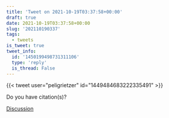 ```yaml
---
title: 'Tweet on 2021-10-19T03:37:58+00:00'
draft: true
date: 2021-10-19T03:37:58+00:00
slug: '202110190337'
tags:
  - tweets
is_tweet: true
tweet_info:
  id: '1450199498731311106'
  type: 'reply'
  is_thread: False
---
```




{{< tweet user="peligrietzer" id="1449484683222335491" >}}

Do you have citation(s)?

[Discussion](https://x.com/sytelus/status/1450199498731311106)
